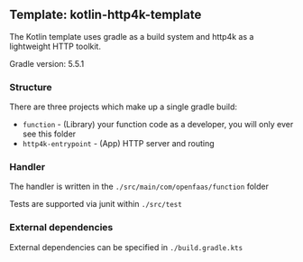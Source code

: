 ## Template: kotlin-http4k-template

The Kotlin template uses gradle as a build system and http4k as a lightweight HTTP toolkit.

Gradle version: 5.5.1

### Structure

There are three projects which make up a single gradle build:

- `function` - (Library) your function code as a developer, you will only ever see this folder
- `http4k-entrypoint` - (App) HTTP server and routing


### Handler

The handler is written in the `./src/main/com/openfaas/function` folder

Tests are supported via junit within `./src/test`

### External dependencies

External dependencies can be specified in `./build.gradle.kts`
